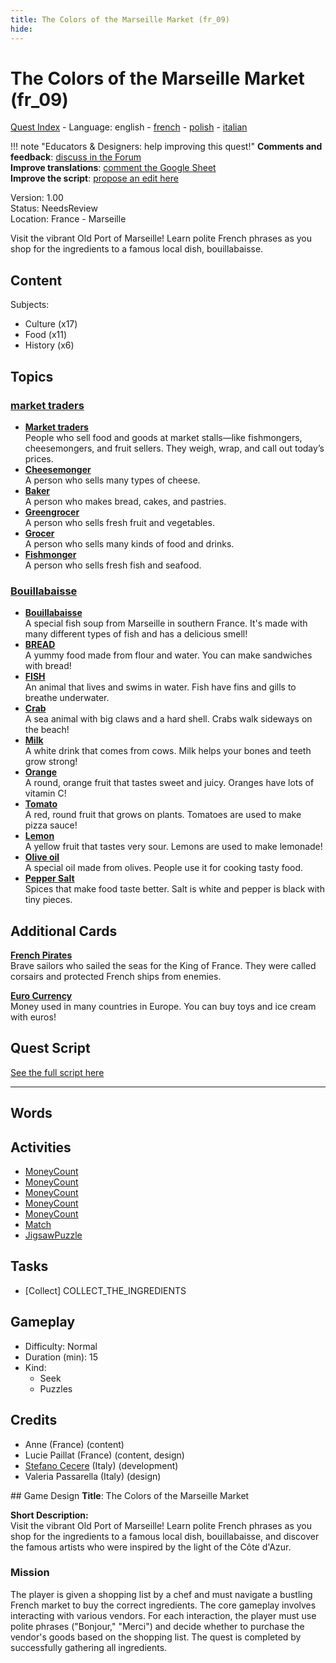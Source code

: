 ```yaml
---
title: The Colors of the Marseille Market (fr_09)
hide:
---
```


# The Colors of the Marseille Market (fr_09)
[Quest Index](./index.md) - Language: english - [french](./fr_09.fr.md) - [polish](./fr_09.pl.md) - [italian](./fr_09.it.md)

!!! note "Educators & Designers: help improving this quest!"
    **Comments and feedback**: [discuss in the Forum](https://antura.discourse.group/t/fr-09-the-colors-of-the-marseille-market/28/1)  
    **Improve translations**: [comment the Google Sheet](https://docs.google.com/spreadsheets/d/1FPFOy8CHor5ArSg57xMuPAG7WM27-ecDOiU-OmtHgjw/edit?gid=1243903291#gid=1243903291)  
    **Improve the script**: [propose an edit here](https://github.com/vgwb/Antura/blob/main/Assets/_discover/_quests/FR_09%20Food%20&%20Market/FR_09%20Food%20&%20Market%20-%20Yarn%20Script.yarn)  

Version: 1.00  
Status: NeedsReview  
Location: France - Marseille

Visit the vibrant Old Port of Marseille! Learn polite French phrases as you shop for the ingredients to a famous local dish, bouillabaisse.

## Content
Subjects: 

  - Culture (x17)
  - Food (x11)
  - History (x6)

## Topics
### [market traders](../topics/index.md#marketers)

  - **[Market traders](../cards/index.md#market_traders)**  
    People who sell food and goods at market stalls—like fishmongers, cheesemongers, and fruit sellers. They weigh, wrap, and call out today’s prices.  
  - **[Cheesemonger](../cards/index.md#person_cheesemonger)**  
    A person who sells many types of cheese.  
  - **[Baker](../cards/index.md#person_baker)**  
    A person who makes bread, cakes, and pastries.  
  - **[Greengrocer](../cards/index.md#person_greengrocer)**  
    A person who sells fresh fruit and vegetables.  
  - **[Grocer](../cards/index.md#person_grocer)**  
    A person who sells many kinds of food and drinks.  
  - **[Fishmonger](../cards/index.md#person_fishmonger)**  
    A person who sells fresh fish and seafood.  
### [Bouillabaisse](../topics/index.md#bouillabaisse)

  - **[Bouillabaisse](../cards/index.md#bouillabaisse)**  
    A special fish soup from Marseille in southern France. It's made with many different types of fish and has a delicious smell!  
  - **[BREAD](../cards/index.md#food_bread)**  
    A yummy food made from flour and water. You can make sandwiches with bread!  
  - **[FISH](../cards/index.md#food_fish)**  
    An animal that lives and swims in water. Fish have fins and gills to breathe underwater.  
  - **[Crab](../cards/index.md#food_crab)**  
    A sea animal with big claws and a hard shell. Crabs walk sideways on the beach!  
  - **[Milk](../cards/index.md#food_milk)**  
    A white drink that comes from cows. Milk helps your bones and teeth grow strong!  
  - **[Orange](../cards/index.md#food_orange)**  
    A round, orange fruit that tastes sweet and juicy. Oranges have lots of vitamin C!  
  - **[Tomato](../cards/index.md#food_tomato)**  
    A red, round fruit that grows on plants. Tomatoes are used to make pizza sauce!  
  - **[Lemon](../cards/index.md#food_lemon)**  
    A yellow fruit that tastes very sour. Lemons are used to make lemonade!  
  - **[Olive oil](../cards/index.md#food_olive_oil)**  
    A special oil made from olives. People use it for cooking tasty food.  
  - **[Pepper Salt](../cards/index.md#food_pepper_salt)**  
    Spices that make food taste better. Salt is white and pepper is black with tiny pieces.  

## Additional Cards
**[French Pirates](../cards/index.md#pirates)**  
Brave sailors who sailed the seas for the King of France. They were called corsairs and protected French ships from enemies.  

**[Euro Currency](../cards/index.md#currency_euro)**  
Money used in many countries in Europe. You can buy toys and ice cream with euros!  

## Quest Script

[See the full script here](./fr_09-script.md)

---

## Words
## Activities
- [MoneyCount](../activities/index.md#MoneyCount)
- [MoneyCount](../activities/index.md#MoneyCount)
- [MoneyCount](../activities/index.md#MoneyCount)
- [MoneyCount](../activities/index.md#MoneyCount)
- [MoneyCount](../activities/index.md#MoneyCount)
- [Match](../activities/index.md#Match)
- [JigsawPuzzle](../activities/index.md#JigsawPuzzle)

## Tasks
- [Collect] COLLECT_THE_INGREDIENTS
## Gameplay
- Difficulty: Normal
- Duration (min): 15
- Kind:
  - Seek
  - Puzzles
## Credits
- Anne (France) (content)
- Lucie Paillat (France) (content, design)
- [Stefano Cecere](https://stefanocecere.com) (Italy) (development)
- Valeria Passarella (Italy) (design)

## Game Design
**Title**: The Colors of the Marseille Market

**Short Description:**  
Visit the vibrant Old Port of Marseille! Learn polite French phrases as you shop for the ingredients to a famous local dish, bouillabaisse, and discover the famous artists who were inspired by the light of the Côte d'Azur.

### Mission
The player is given a shopping list by a chef and must navigate a bustling French market to buy the correct ingredients. The core gameplay involves interacting with various vendors. For each interaction, the player must use polite phrases ("Bonjour," "Merci") and decide whether to purchase the vendor's goods based on the shopping list. The quest is completed by successfully gathering all ingredients.

